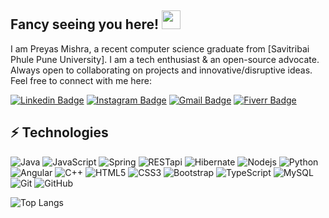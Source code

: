 ## Fancy seeing you here! <img src="https://raw.githubusercontent.com/aemmadi/aemmadi/master/wave.gif" width="30">

I am Preyas Mishra, a recent computer science graduate from [Savitribai Phule Pune University]. I am a tech enthusiast & an open-source advocate. Always open to collaborating on projects and innovative/disruptive ideas. Feel free to connect with me here:

[![Linkedin Badge](https://img.shields.io/badge/-preyasmishra-blue?style=flat-square&logo=Linkedin&logoColor=white&link=https://www.linkedin.com/in/preyas-mishra-544b09175/)](https://www.linkedin.com/in/preyas-mishra-544b09175/)
[![Instagram Badge](https://img.shields.io/badge/-preyas_mishra_xvii-purple?style=flat-square&logo=instagram&logoColor=white&link=https://www.instagram.com/preyas_mishra_xvii/)](https://www.instagram.com/preyas_mishra_xvii/)
[![Gmail Badge](https://img.shields.io/badge/-preyasmishra@gmail.com-c14438?style=flat-square&logo=Gmail&logoColor=white&link=mailto:preyasmishra@gmail.com)](mailto:kanna6501@gmail.com)
[![Fiverr Badge](https://img.shields.io/badge/-preyasmishra-green?style=flat-square&logo=Fiverr&logoColor=white&link=https://www.fiverr.com/preyas_mishra/do-projects-on-angular-spring-java-mysql)](https://www.fiverr.com/preyas_mishra/do-projects-on-angular-spring-java-mysql)

## ⚡ Technologies


![Java](https://img.shields.io/badge/-Java-E34A86?style=flat-square&logo=java)
![JavaScript](https://img.shields.io/badge/-JavaScript-black?style=flat-square&logo=javascript)
![Spring](https://img.shields.io/badge/-Spring-green?style=flat-square&logo=spring)
![RESTapi](https://img.shields.io/badge/-RESTapi-black?style=flat-square&logo=restapi)
![Hibernate](https://img.shields.io/badge/-Hibernate-black?style=flat-square&logo=hibernate)
![Nodejs](https://img.shields.io/badge/-Nodejs-black?style=flat-square&logo=Node.js)
![Python](https://img.shields.io/badge/-Python-black?style=flat-square&logo=Python)
![Angular](https://img.shields.io/badge/-Angular-red?style=flat-square&logo=angular)
![C++](https://img.shields.io/badge/-C++-00599C?style=flat-square&logo=c)
![HTML5](https://img.shields.io/badge/-HTML5-E34F26?style=flat-square&logo=html5&logoColor=white)
![CSS3](https://img.shields.io/badge/-CSS3-1572B6?style=flat-square&logo=css3)
![Bootstrap](https://img.shields.io/badge/-Bootstrap-563D7C?style=flat-square&logo=bootstrap)
![TypeScript](https://img.shields.io/badge/-TypeScript-007ACC?style=flat-square&logo=typescript)
![MySQL](https://img.shields.io/badge/-MySQL-black?style=flat-square&logo=mysql)
![Git](https://img.shields.io/badge/-Git-black?style=flat-square&logo=git)
![GitHub](https://img.shields.io/badge/-GitHub-181717?style=flat-square&logo=github)

![Top Langs](https://github-readme-stats.vercel.app/api/top-langs/?username=preyas-mishra&hide=TeX&layout=compact)
